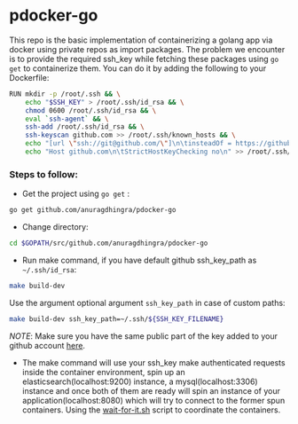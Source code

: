 # pdocker-go

This repo is the basic implementation of containerizing a golang app via docker using private repos as
import packages. The problem we encounter is to provide the required ssh_key while fetching these packages using `go get` to 
containerize them. You can do it by adding the following to your Dockerfile:

```bash
RUN mkdir -p /root/.ssh && \
    echo "$SSH_KEY" > /root/.ssh/id_rsa && \
    chmod 0600 /root/.ssh/id_rsa && \
    eval `ssh-agent` && \
    ssh-add /root/.ssh/id_rsa && \
    ssh-keyscan github.com >> /root/.ssh/known_hosts && \
    echo "[url \"ssh://git@github.com/\"]\n\tinsteadOf = https://github.com/" >> /root/.gitconfig && \
    echo "Host github.com\n\tStrictHostKeyChecking no\n" >> /root/.ssh/config
```

### Steps to follow:
- Get the project using `go get` :
```bash
go get github.com/anuragdhingra/pdocker-go
```
- Change directory:
```bash
cd $GOPATH/src/github.com/anuragdhingra/pdocker-go
```
- Run make command, if you have default github ssh_key_path as `~/.ssh/id_rsa`:
```bash
make build-dev
```
Use the argument optional argument `ssh_key_path` in case of custom paths:
```bash
make build-dev ssh_key_path=~/.ssh/${SSH_KEY_FILENAME}
```
*NOTE*: Make sure you have the same public part of the key added to your github account [here](https://github.com/settings/keys).

- The make command will use your ssh_key make authenticated requests inside the
container environment, spin up an elasticsearch(localhost:9200) instance, a mysql(localhost:3306) instance and once both of them are ready will spin
an instance of your application(localhost:8080) which will try to connect to the former spun containers.
Using the [wait-for-it.sh](https://github.com/vishnubob/wait-for-it) script to coordinate the containers.




